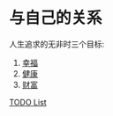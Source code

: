 # 与自己的关系
人生追求的无非时三个目标: 
1. [幸福](1-happiness/readme.md)
2. [健康](2-health/readme.md)
3. [财富](3-wealth/readme.md)

[TODO List](./todo.md)
